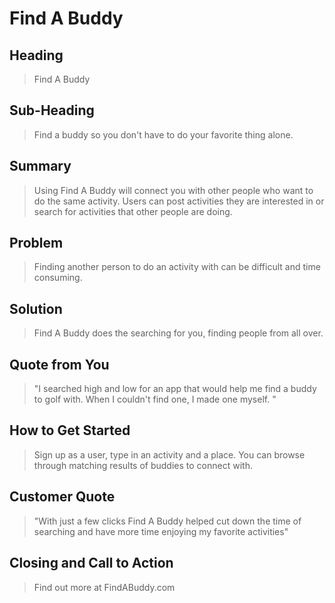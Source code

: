 # Find A Buddy # 

<!-- 
> This material was originally posted [here](http://www.quora.com/What-is-Amazons-approach-to-product-development-and-product-management). It is reproduced here for posterities sake.

There is an approach called "working backwards" that is widely used at Amazon. They work backwards from the customer, rather than starting with an idea for a product and trying to bolt customers onto it. While working backwards can be applied to any specific product decision, using this approach is especially important when developing new products or features.

For new initiatives a product manager typically starts by writing an internal press release announcing the finished product. The target audience for the press release is the new/updated product's customers, which can be retail customers or internal users of a tool or technology. Internal press releases are centered around the customer problem, how current solutions (internal or external) fail, and how the new product will blow away existing solutions.

If the benefits listed don't sound very interesting or exciting to customers, then perhaps they're not (and shouldn't be built). Instead, the product manager should keep iterating on the press release until they've come up with benefits that actually sound like benefits. Iterating on a press release is a lot less expensive than iterating on the product itself (and quicker!).

If the press release is more than a page and a half, it is probably too long. Keep it simple. 3-4 sentences for most paragraphs. Cut out the fat. Don't make it into a spec. You can accompany the press release with a FAQ that answers all of the other business or execution questions so the press release can stay focused on what the customer gets. My rule of thumb is that if the press release is hard to write, then the product is probably going to suck. Keep working at it until the outline for each paragraph flows. 

Oh, and I also like to write press-releases in what I call "Oprah-speak" for mainstream consumer products. Imagine you're sitting on Oprah's couch and have just explained the product to her, and then you listen as she explains it to her audience. That's "Oprah-speak", not "Geek-speak".

Once the project moves into development, the press release can be used as a touchstone; a guiding light. The product team can ask themselves, "Are we building what is in the press release?" If they find they're spending time building things that aren't in the press release (overbuilding), they need to ask themselves why. This keeps product development focused on achieving the customer benefits and not building extraneous stuff that takes longer to build, takes resources to maintain, and doesn't provide real customer benefit (at least not enough to warrant inclusion in the press release).
 -->
 
## Heading ##
  > Find A Buddy
  
## Sub-Heading ##
  > Find a buddy so you don't have to do your favorite thing alone. 

## Summary ##
  > Using Find A Buddy will connect you with other people who want to do the same activity. Users can post activities they are interested in or search for activities that other people are doing. 

## Problem ##
  > Finding another person to do an activity with can be difficult and time consuming. 

## Solution ##
  > Find A Buddy does the searching for you, finding people from all over. 

## Quote from You ##
  > "I searched high and low for an app that would help me find a buddy to golf with. When I couldn't find one, I made one myself. "

## How to Get Started ##
  > Sign up as a user, type in an activity and a place. You can browse through matching results of buddies to connect with. 

## Customer Quote ##
  > "With just a few clicks Find A Buddy helped cut down the time of searching and have more time enjoying my favorite activities"

## Closing and Call to Action ##
  > Find out more at FindABuddy.com
